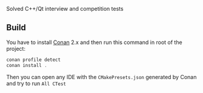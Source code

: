 Solved C++/Qt interview and competition tests 

## Build
You have to install [Conan](https://conan.io/downloads) 2.x and then run this command in root of the project:
```c
conan profile detect
conan install .
```
Then you can open any IDE with the ```CMakePresets.json``` generated by Conan  and try to run ```All CTest```